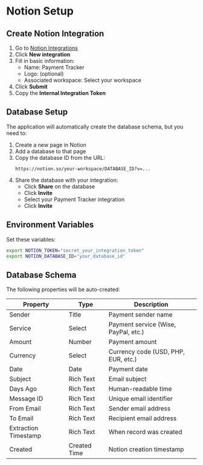 # Notion Setup

## Create Notion Integration

1. Go to [Notion Integrations](https://www.notion.so/my-integrations)
2. Click **New integration**
3. Fill in basic information:
   - Name: Payment Tracker
   - Logo: (optional)
   - Associated workspace: Select your workspace
4. Click **Submit**
5. Copy the **Internal Integration Token**

## Database Setup

The application will automatically create the database schema, but you need to:

1. Create a new page in Notion
2. Add a database to that page
3. Copy the database ID from the URL:
   ```
   https://notion.so/your-workspace/DATABASE_ID?v=...
   ```
4. Share the database with your integration:
   - Click **Share** on the database
   - Click **Invite**
   - Select your Payment Tracker integration
   - Click **Invite**

## Environment Variables

Set these variables:

```bash
export NOTION_TOKEN="secret_your_integration_token"
export NOTION_DATABASE_ID="your_database_id"
```

## Database Schema

The following properties will be auto-created:

| Property | Type | Description |
|----------|------|-------------|
| Sender | Title | Payment sender name |
| Service | Select | Payment service (Wise, PayPal, etc.) |
| Amount | Number | Payment amount |
| Currency | Select | Currency code (USD, PHP, EUR, etc.) |
| Date | Date | Payment date |
| Subject | Rich Text | Email subject |
| Days Ago | Rich Text | Human-readable time |
| Message ID | Rich Text | Unique email identifier |
| From Email | Rich Text | Sender email address |
| To Email | Rich Text | Recipient email address |
| Extraction Timestamp | Rich Text | When record was created |
| Created | Created Time | Notion creation timestamp |
